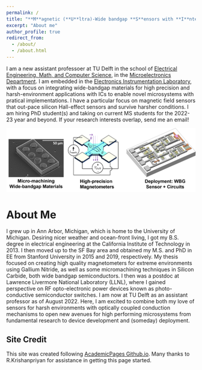 ```yaml
---
permalink: /
title: "**M**agnetic (**U**ltra)-Wide bandgap **S**ensors with **I**ntegrated **C**ircuits (MUSIC)"
excerpt: "About me"
author_profile: true
redirect_from: 
  - /about/
  - /about.html
---
```


I am a new assistant professoer at TU Delft in the school of [Electrical Engineering, Math, and Computer Science](https://www.tudelft.nl/en/eemcs), in the [Microelectronics Department](http://microelectronics.tudelft.nl/). I am embedded in the [Electronics Instrumentation Laboratory](https://ei.et.tudelft.nl/), with a focus on integrating wide-bandgap materials for high precision and harsh-environment applications with ICs to enable novel microsystems with pratical implementations. I have a particular focus on magnetic field sensors that out-pace silicon Hall-effect sensors and survive harsher conditions.  I am hiring PhD student(s) and taking on current MS students for the 2022-23 year and beyond. If your research interests overlap, send me an email!

![My Image](../images/Dowling_About.png)

About Me
======
I grew up in Ann Arbor, Michigan, which is home to the University of Michigan. Desiring nicer weather and ocean-front living, I got my B.S. degree in electrical engineering at the California Institute of Technology in 2013. I then moved up to the SF Bay area and obtained my M.S. and PhD in EE from Stanford University in 2015 and 2019, respectively. My thesis focused on creating high quality magnetometers for extreme environments using Gallium Nitride, as well as some micromachining techniques in Silicon Carbide, both wide bandgap semiconductors. I then was a  postdoc at Lawrence Livermore National Laboratory (LLNL), where I gained perspective on RF opto-electronic power devices known as photo-conductive semiconductor switches. I am now at TU Delft as an assistant professor as of August 2022.  Here, I am excited to combine both my love of sensors for harsh environments with optically coupled conduction mechanisms to open new avenues for high performing microsystems from fundamental research to device development and (someday) deployment.


Site Credit
------
This site was created following [AcademicPages Github.io](academicpages.github.io). Many thanks to R.Krishanpriyan for assistance in getting this page started. 
